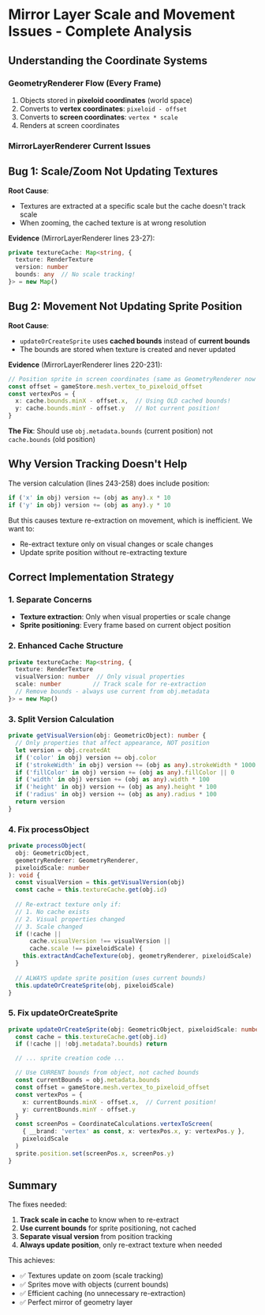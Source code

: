 # Mirror Layer Scale and Movement Issues - Complete Analysis

## Understanding the Coordinate Systems

### GeometryRenderer Flow (Every Frame)
1. Objects stored in **pixeloid coordinates** (world space)
2. Converts to **vertex coordinates**: `pixeloid - offset`
3. Converts to **screen coordinates**: `vertex * scale`
4. Renders at screen coordinates

### MirrorLayerRenderer Current Issues

## Bug 1: Scale/Zoom Not Updating Textures

**Root Cause**: 
- Textures are extracted at a specific scale but the cache doesn't track scale
- When zooming, the cached texture is at wrong resolution

**Evidence** (MirrorLayerRenderer lines 23-27):
```typescript
private textureCache: Map<string, {
  texture: RenderTexture
  version: number
  bounds: any  // No scale tracking!
}> = new Map()
```

## Bug 2: Movement Not Updating Sprite Position

**Root Cause**:
- `updateOrCreateSprite` uses **cached bounds** instead of **current bounds**
- The bounds are stored when texture is created and never updated

**Evidence** (MirrorLayerRenderer lines 220-231):
```typescript
// Position sprite in screen coordinates (same as GeometryRenderer now does)
const offset = gameStore.mesh.vertex_to_pixeloid_offset
const vertexPos = {
  x: cache.bounds.minX - offset.x,  // Using OLD cached bounds!
  y: cache.bounds.minY - offset.y   // Not current position!
}
```

**The Fix**: Should use `obj.metadata.bounds` (current position) not `cache.bounds` (old position)

## Why Version Tracking Doesn't Help

The version calculation (lines 243-258) does include position:
```typescript
if ('x' in obj) version += (obj as any).x * 10
if ('y' in obj) version += (obj as any).y * 10
```

But this causes texture re-extraction on movement, which is inefficient. We want to:
- Re-extract texture only on visual changes or scale changes
- Update sprite position without re-extracting texture

## Correct Implementation Strategy

### 1. Separate Concerns
- **Texture extraction**: Only when visual properties or scale change
- **Sprite positioning**: Every frame based on current object position

### 2. Enhanced Cache Structure
```typescript
private textureCache: Map<string, {
  texture: RenderTexture
  visualVersion: number  // Only visual properties
  scale: number         // Track scale for re-extraction
  // Remove bounds - always use current from obj.metadata
}> = new Map()
```

### 3. Split Version Calculation
```typescript
private getVisualVersion(obj: GeometricObject): number {
  // Only properties that affect appearance, NOT position
  let version = obj.createdAt
  if ('color' in obj) version += obj.color
  if ('strokeWidth' in obj) version += (obj as any).strokeWidth * 1000
  if ('fillColor' in obj) version += (obj as any).fillColor || 0
  if ('width' in obj) version += (obj as any).width * 100
  if ('height' in obj) version += (obj as any).height * 100
  if ('radius' in obj) version += (obj as any).radius * 100
  return version
}
```

### 4. Fix processObject
```typescript
private processObject(
  obj: GeometricObject,
  geometryRenderer: GeometryRenderer,
  pixeloidScale: number
): void {
  const visualVersion = this.getVisualVersion(obj)
  const cache = this.textureCache.get(obj.id)
  
  // Re-extract texture only if:
  // 1. No cache exists
  // 2. Visual properties changed
  // 3. Scale changed
  if (!cache || 
      cache.visualVersion !== visualVersion || 
      cache.scale !== pixeloidScale) {
    this.extractAndCacheTexture(obj, geometryRenderer, pixeloidScale)
  }
  
  // ALWAYS update sprite position (uses current bounds)
  this.updateOrCreateSprite(obj, pixeloidScale)
}
```

### 5. Fix updateOrCreateSprite
```typescript
private updateOrCreateSprite(obj: GeometricObject, pixeloidScale: number): void {
  const cache = this.textureCache.get(obj.id)
  if (!cache || !obj.metadata?.bounds) return

  // ... sprite creation code ...

  // Use CURRENT bounds from object, not cached bounds
  const currentBounds = obj.metadata.bounds
  const offset = gameStore.mesh.vertex_to_pixeloid_offset
  const vertexPos = {
    x: currentBounds.minX - offset.x,  // Current position!
    y: currentBounds.minY - offset.y
  }
  const screenPos = CoordinateCalculations.vertexToScreen(
    { __brand: 'vertex' as const, x: vertexPos.x, y: vertexPos.y },
    pixeloidScale
  )
  sprite.position.set(screenPos.x, screenPos.y)
}
```

## Summary

The fixes needed:
1. **Track scale in cache** to know when to re-extract
2. **Use current bounds** for sprite positioning, not cached
3. **Separate visual version** from position tracking
4. **Always update position**, only re-extract texture when needed

This achieves:
- ✅ Textures update on zoom (scale tracking)
- ✅ Sprites move with objects (current bounds)
- ✅ Efficient caching (no unnecessary re-extraction)
- ✅ Perfect mirror of geometry layer